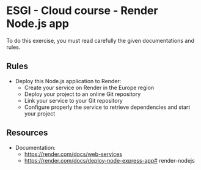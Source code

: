 # ESGI - Cloud course - Render Node.js app

To do this exercise, you must read carefully the given documentations and rules.

## Rules

- Deploy this Node.js application to Render:
    - Create your service on Render in the Europe region
    - Deploy your project to an online Git repository
    - Link your service to your Git repository
    - Configure properly the service to retrieve dependencies and start your project

## Resources

- Documentation:
    - https://render.com/docs/web-services
    - https://render.com/docs/deploy-node-express-app# render-nodejs
